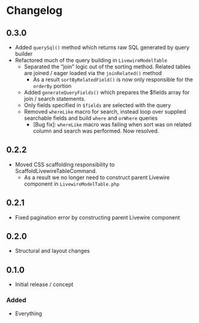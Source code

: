 # Changelog

## 0.3.0
- Added `querySql()` method which returns raw SQL generated by query builder
- Refactored much of the query building in `LivewireModelTable`
	- Separated the “join” logic out of the sorting method. Related tables are joined / eager loaded via the `joinRelated()` method
		- As a result `sortByRelatedField()` is now only responsible for the `orderBy` portion
    - Added `generateQueryFields()` which prepares the $fields array for join / search statements.
	- Only fields specified in `$fields` are selected with the query
	- Removed `whereLike` macro for search, instead loop over supplied searchable fields and build `where` and `orWhere` queries
		- [Bug fix]: `whereLike` macro was failing when sort was on related column and search was performed. Now resolved.


## 0.2.2
- Moved CSS scaffolding responsibility to ScaffoldLivewireTableCommand.
	- As a result we no longer need to construct parent Livewire component in `LivewireModelTable.php`
	
## 0.2.1
- Fixed pagination error by constructing parent Livewire component

## 0.2.0
- Structural and layout changes

## 0.1.0
- Initial release / concept

### Added
- Everything
